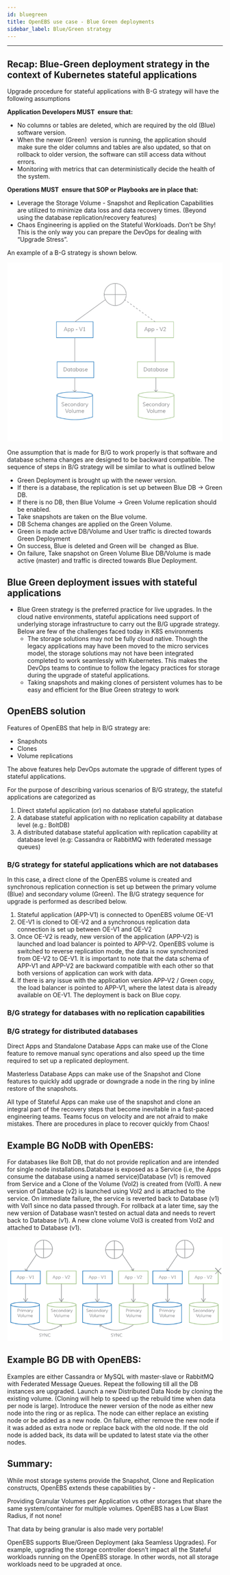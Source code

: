 ```yaml
---
id: bluegreen
title: OpenEBS use case - Blue Green deployments
sidebar_label: Blue/Green strategy
---
```


------

## Recap: Blue-Green deployment strategy in the context of Kubernetes stateful applications

Upgrade procedure for stateful applications with B-G strategy will have the following assumptions

**Application Developers MUST  ensure that:**

- No columns or tables are deleted, which are required by the old (Blue) software version. 
- When the newer (Green)  version is running, the application should make sure the older columns and tables are also updated, so that on rollback to older version, the software can still access data without errors. 
- Monitoring with metrics that can deterministically decide the health of the system. 

**Operations MUST  ensure that SOP or Playbooks are in place that:** 

- Leverage the Storage Volume - Snapshot and Replication Capabilities are utilized to minimize data loss and data recovery times. (Beyond using the database replication/recovery features)
- Chaos Engineering is applied on the Stateful Workloads. Don’t be Shy! This is the only way you can prepare the DevOps for dealing with “Upgrade Stress”. 

An example of a B-G strategy is shown below.

![Blue-Green strategy: stateful example](/docs/assets/bg-stateful.png)

<!--TODO: Can we display the image to the right aligned and have the text on the left side ?-->

One assumption that is made for B/G to work properly is that software and database schema changes are designed to be backward compatible.  The sequence of steps in B/G strategy will be similar to what is outlined below

- Green Deployment is brought up with the newer version.  
- If there is a database, the replication is set up between Blue DB -> Green DB.  
- If there is no DB, then Blue Volume -> Green Volume replication should be enabled.  
- Take snapshots are taken on the Blue volume.  
- DB Schema changes are applied on the Green Volume.  
- Green is made active DB/Volume and User traffic is directed towards Green Deployment  
- On success, Blue is deleted and Green will be  changed as Blue.  
- On failure,  Take snapshot on Green Volume  Blue DB/Volume is made active (master) and traffic is directed towards Blue Deployment.

## Blue Green deployment issues with stateful applications

- Blue Green strategy is the preferred practice for live upgrades. In the cloud native environments, stateful applications need support of underlying storage infrastructure to carry out the B/G upgrade strategy. Below are few of the challenges faced today in K8S environments 
  - The storage solutions may not be fully cloud native. Though the legacy applications may have been moved to the micro services model, the storage solutions may not have been integrated completed to work seamlessly with Kubernetes. This makes the DevOps teams to continue to follow the legacy practices for storage during the upgrade of stateful applications.
  - Taking snapshots and making clones of persistent volumes has to be easy and efficient for the Blue Green strategy to work

## OpenEBS solution

Features of OpenEBS that help in B/G strategy are:

- Snapshots
- Clones
- Volume replications

The above features help DevOps automate the upgrade of different types of stateful applications. 

For the purpose of describing various scenarios of B/G strategy, the stateful applications are categorized as 

1. Direct stateful application (or) no database stateful application
2. A database stateful application with no replication capability at database level (e.g.: BoltDB)
3. A distributed database stateful application with replication capability at database level (e.g: Cassandra or RabbitMQ with federated message queues)

### B/G strategy for stateful applications which are not databases

In this case, a direct clone of the OpenEBS volume is created and synchronous replication connection is set up between the primary volume (Blue) and secondary volume (Green). The B/G strategy sequence for upgrade is performed as described below.

1. Stateful application (APP-V1) is connected to OpenEBS volume OE-V1
2. OE-V1 is cloned to OE-V2 and a synchronous replication data connection is set up between OE-V1 and OE-V2
3. Once OE-V2 is ready, new version of the application (APP-V2) is launched and load balancer is pointed to APP-V2. OpenEBS volume is switched to reverse replication mode, the data is now synchronized from OE-V2 to OE-V1. It is important to note that the data schema of APP-V1 and APP-V2 are backward compatible with each other so that both versions of application can work with data.
4. If there is any issue with the application version APP-V2 / Green copy, the load balancer is pointed to APP-V1, where the latest data is already available on OE-V1. The deployment is back on Blue copy.

### B/G strategy for databases with no replication capabilities

### B/G strategy for distributed databases



Direct Apps and Standalone Database Apps can make use of the Clone feature to remove manual sync operations and also speed up the time required to set up a replicated deployment. 

Masterless Database Apps can make use of the Snapshot and Clone features to quickly add upgrade or downgrade a node in the ring by inline restore of the snapshots.

All type of Stateful Apps can make use of the snapshot and clone an integral part of the recovery steps that become inevitable in a fast-paced engineering teams. Teams focus on velocity and are not afraid to make mistakes. There are procedures in place to recover quickly from Chaos!



## Example BG NoDB with OpenEBS:

For databases like Bolt DB, that do not provide replication and are intended for single node installations.Database is exposed as a Service (i.e, the Apps consume the database using a named service)Database (v1) is removed from Service and a Clone of the Volume (Vol2) is created from (Vol1). A new version of Database (v2) is launched using Vol2 and is attached to the service. On immediate failure, the service is reverted back to Database (v1) with Vol1 since no data passed through. For rollback at a later time, say the new version of Database wasn’t tested on actual data and needs to revert back to Database (v1). A new clone volume Vol3 is created from Vol2 and attached to Database (v1). 

![BG No DB Using OpenEBS](/docs/assets/bg-nodb.png)

## Example BG DB with OpenEBS:

Examples are either Cassandra or MySQL with master-slave or RabbitMQ with Federated Message Queues. Repeat the following till all the DB instances are upgraded. Launch a new Distributed Data Node by cloning the existing volume. (Cloning will help to speed up the rebuild time when data per node is large). Introduce the newer version of the node as either new node into the ring or as replica. The node can either replace an existing node or be added as a new node. On failure, either remove the new node if it was added as extra node or replace back with the old node. If the old node is added back, its data will be updated to latest state via the other nodes. 



## Summary:

While most storage systems provide the Snapshot, Clone and Replication constructs, OpenEBS extends these capabilities by - 

Providing Granular Volumes per Application vs other storages that share the same system/container for multiple volumes. OpenEBS has a Low Blast Radius, if not none!

That data by being granular is also made very portable!

OpenEBS supports Blue/Green Deployment (aka Seamless Upgrades). For example, upgrading the storage controller doesn’t impact all the Stateful workloads running on the OpenEBS storage. In other words, not all storage workloads need to be upgraded at once. 

<!-- Hotjar Tracking Code for https://docs.openebs.io -->

<script>
   (function(h,o,t,j,a,r){
       h.hj=h.hj||function(){(h.hj.q=h.hj.q||[]).push(arguments)};
       h._hjSettings={hjid:785693,hjsv:6};
       a=o.getElementsByTagName('head')[0];
       r=o.createElement('script');r.async=1;
       r.src=t+h._hjSettings.hjid+j+h._hjSettings.hjsv;
       a.appendChild(r);
   })(window,document,'https://static.hotjar.com/c/hotjar-','.js?sv=');
</script>
